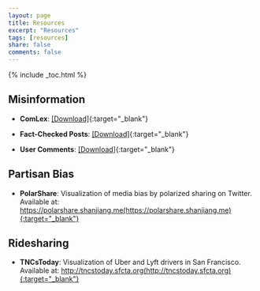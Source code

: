 ```yaml
---
layout: page
title: Resources
excerpt: "Resources"
tags: [resources]
share: false
comments: false 
---
```


{% include _toc.html %}

## Misinformation

* **ComLex**: [\[Download\]](ComLex.csv){:target="_blank"}

* **Fact-Checked Posts**: [\[Download\]](factchecks.csv){:target="_blank"}

* **User Comments**: [\[Download\]](comments){:target="_blank"}

## Partisan Bias

* **PolarShare**: Visualization of media bias by polarized sharing on Twitter.  
Available at: https://polarshare.shanjiang.me(https://polarshare.shanjiang.me){:target="_blank"}

## Ridesharing

* **TNCsToday**: Visualization of Uber and Lyft drivers in San Francisco.
Available at: http://tncstoday.sfcta.org(http://tncstoday.sfcta.org){:target="_blank"}
